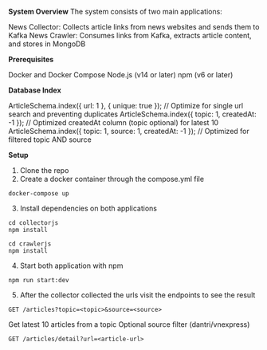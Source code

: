 **System Overview**
The system consists of two main applications:

News Collector: Collects article links from news websites and sends them to Kafka
News Crawler: Consumes links from Kafka, extracts article content, and stores in MongoDB

**Prerequisites**

Docker and Docker Compose
Node.js (v14 or later)
npm (v6 or later)

**Database Index**

ArticleSchema.index({ url: 1 }, { unique: true }); // Optimize for single url search and preventing duplicates
ArticleSchema.index({ topic: 1, createdAt: -1 }); // Optimized createdAt column (topic optional) for latest 10
ArticleSchema.index({ topic: 1, source: 1, createdAt: -1 }); // Optimized for filtered topic AND source

**Setup**

1. Clone the repo
2. Create a docker container through the compose.yml file

```
docker-compose up
```

3. Install dependencies on both applications

```
cd collectorjs
npm install
```

```
cd crawlerjs
npm install
```

4. Start both application with npm

```
npm run start:dev
```
5. After the collector collected the urls visit the endpoints to see the result

```
GET /articles?topic=<topic>&source=<source>
```

Get latest 10 articles from a topic
Optional source filter (dantri/vnexpress)

```
GET /articles/detail?url=<article-url>
```
